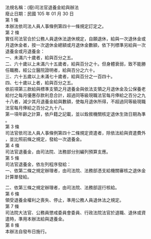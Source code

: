 法規名稱：(廢)司法官退養金給與辦法  
廢止日期：民國 105 年 01 月 30 日  
第 1 條  
本辦法依司法人員人事條例第四十一條規定訂定之。  
第 2 條  
實任司法官合於公務人員退休法退休規定，自願退休，給與一次退休金或  
月退休金者，按一次退休金總額或月退休金數額，依下列標準另給與一次  
退養金或月退養金：  
一、未滿六十歲者，給與百分之五。  
二、六十歲以上未滿六十五歲者，給與百分之十。但身體衰弱，致不能勝  
任職務，經公立醫院證明者，給與百分之六十。  
三、六十五歲以上未滿七十歲者，給與百分之一百四十。  
四、七十歲以上者，給與百分之五。  
依前項第三款給與標準支領之月退養金與依法支領之月退休金及公保養老  
給付之每月優惠存款利息合計，超過同等級現職法官每月俸給之百分之九  
十八者，減少其月退養金給與數額，使每月退休所得，不超過同等級現職  
法官每月俸給之百分之九十八。  
第一項年齡之計算，依戶籍之記載，並以銓敘機關核定退休生效日期為準  
。  
第 3 條  
司法官依司法人員人事條例第四十二條規定資遣者，除依法給與資遣費外  
，並比照前條之規定，發給一次退養金。  
第 4 條  
司法官退養金，由司法院、法務部分別編列預算支應。  
第 5 條  
司法官退養金，依左列程序發給：  
一、依第二條之規定辦理者，由司法院、法務部憑支給機關審核之退休金  
計算單發給。  


二、依第三條之規定辦理者，由司法院、法務部逕行核給。  
第 6 條  
領受退養金權利之喪失、停止，準用公務人員退休法之規定。  
第 7 條  
司法院大法官、公務員懲戒委員會委員、行政法院法官於退職、退休或資  
遣時，準用本辦法給與退養金。  
第 8 條  
本辦法自發布日施行。  


